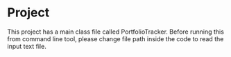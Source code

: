 # Project

This project has a main class file called PortfolioTracker.
Before running this from command line tool, please change file path inside the code to read the input text file.
